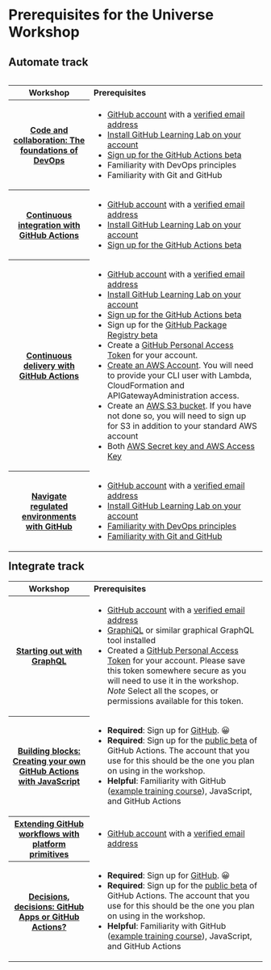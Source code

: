 # Prerequisites for the Universe Workshop

## Automate track

<table align="left">
  <tbody>
    <tr>
      <th>Workshop</th>
      <th align="left">Prerequisites</th>
    </tr>
    <tr>
      <th><a href=https://githubuniverse.com/workshops/#code-and-collaboration-58-the-foundations-of-devops>Code and collaboration: The foundations of DevOps</a></th>
      <td>
        <ul>
          <li><a href=https://github.com/join>GitHub account</a> with a <a href=https://help.github.com/en/articles/verifying-your-email-address>verified email address</a></li>
          <li><a href=https://lab.github.com/docs/install>Install GitHub Learning Lab on your account</li>
          <li>Sign up for the <a href=https://github.com/features/actions/signup/?account=>GitHub Actions beta</a></li>
          <li>Familiarity with DevOps principles</li>
          <li>Familiarity with Git and GitHub</li>
        </ul>
      </td>
    </tr>
    <tr>
      <th><a href=https://githubuniverse.com/workshops/#continuous-integration-with-github-actions>Continuous integration with GitHub Actions</a></th>
      <td>
        <ul>
          <li><a href=https://github.com/join>GitHub account</a> with a <a href=https://help.github.com/en/articles/verifying-your-email-address>verified email address</a></li>
          <li><a href=https://lab.github.com/docs/install>Install GitHub Learning Lab on your account</li>
          <li>Sign up for the <a href=https://github.com/features/actions/signup/?account=>GitHub Actions beta</a></li>
        </ul>
       </td>
    </tr>
    <tr>
      <th><a href=https://githubuniverse.com/workshops/#continuous-delivery-with-github-actions>Continuous delivery with GitHub Actions</a></th>
      <td>
        <ul>
           <li><a href="https://github.com/join">GitHub account</a> with a <a href="https://help.github.com/en/articles/verifying-your-email-address">verified email address</a></li>
           <li><a href=https://lab.github.com/docs/install>Install GitHub Learning Lab on your account</li>
          <li>Sign up for the <a href=https://github.com/features/actions/signup/?account=>GitHub Actions beta</a></li>
           <li>Sign up for the <a href="https://github.com/features/package-registry">GitHub Package Registry beta</a></li>
           <li>Create a <a href="https://help.github.com/en/github/authenticating-to-github/creating-a-personal-access-token-for-the-command-line">GitHub Personal Access Token</a> for your account.</li>
           <li><a href="https://portal.aws.amazon.com/billing/signup?p=s3&amp;cp=bn&amp;ad=p#/start">Create an AWS Account</a>. You will need to provide your CLI user with Lambda, CloudFormation and APIGatewayAdministration access.</li>
           <li>Create an <a href="https://aws.amazon.com/s3/getting-started/?nc=sn&amp;loc=5">AWS S3 bucket</a>. If you have not done so, you will need to sign up for S3 in addition to your standard AWS account</li>
           <li>Both <a href="https://docs.aws.amazon.com/general/latest/gr/aws-sec-cred-types.html#access-keys-and-secret-access-keys">AWS Secret key and AWS Access Key</a></li>
        </ul>
       </td>
    </tr>
    <tr>
      <th><a href=https://githubuniverse.com/workshops/#navigate-regulated-environments-with-github>Navigate regulated environments with GitHub</a></th>
      <td>
        <ul>
          <li><a href=https://github.com/join>GitHub account</a> with a <a href=https://help.github.com/en/articles/verifying-your-email-address>verified email address</a></li>
          <li><a href=https://lab.github.com/docs/install>Install GitHub Learning Lab on your account</li>
          <li>Familiarity with DevOps principles</li>
          <li>Familiarity with Git and GitHub</li>    
        </ul>
       </td>
    </tr>
  </tbody>
</table>

## Integrate track
<table>
  <tbody>
    <tr>
      <th>Workshop</th>
      <th align="left">Prerequisites</th>
    </tr>
    <tr>
      <th><a href=https://githubuniverse.com/workshops/#starting-out-with-graphql>Starting out with GraphQL</a></th>
      <td>
        <ul>
           <li><a href="https://github.com/join">GitHub account</a> with a <a href="https://help.github.com/en/articles/verifying-your-email-address">verified email address</a></li>
           <li><a href="https://electronjs.org/apps/graphiql">GraphiQL</a> or similar graphical GraphQL tool installed</li>
           <li>Created a <a href="https://help.github.com/en/github/authenticating-to-github/creating-a-personal-access-token-for-the-command-line">GitHub Personal Access Token</a> for your account. Please save this token somewhere secure as you will need to use it in the workshop. <em>Note</em> Select all the scopes, or permissions available for this token.</li>
        </ul>
      </td>
    </tr>
    <tr>
      <th><a href=https://githubuniverse.com/workshops/#building-blocks-58-creating-your-own-github-actions-with-javascript>Building blocks: Creating your own GitHub Actions with JavaScript</a></th>
      <td>
        <ul>
           <li><strong>Required</strong>: Sign up for <a href="https://github.com/join?source=header-home">GitHub</a>. 😀</li>
           <li><strong>Required</strong>: Sign up for the <a href="https://github.com/features/actions">public beta</a> of GitHub Actions. The account that you use for this should be the one you plan on using in the workshop.</li>
           <li><strong>Helpful</strong>: Familiarity with GitHub (<a href="https://lab.github.com/githubtraining/introduction-to-github">example training course</a>), JavaScript, and GitHub Actions</li>
        </ul>
       </td>
    </tr>
    <tr>
      <th><a href=https://githubuniverse.com/workshops/#extending-github-workflows-with-platform-primitives>Extending GitHub workflows with platform primitives</a></th>
      <td>
        <ul>
          <li><a href="https://github.com/join">GitHub account</a> with a <a href="https://help.github.com/en/articles/verifying-your-email-address">verified email address</a></li>
        </ul>
       </td>
    </tr>
    <tr>
      <th><a href=https://githubuniverse.com/workshops/#decisions-decisions-58-github-apps-or-github-actions>Decisions, decisions: GitHub Apps or GitHub Actions?</a></th>
      <td>
        <ul>
          <li><strong>Required</strong>: Sign up for <a href="https://github.com/join?source=header-home">GitHub</a>. 😀</li>
          <li><strong>Required</strong>: Sign up for the <a href="https://github.com/features/actions">public beta</a> of GitHub Actions. The account that you use for this should be the one you plan on using in the workshop.</li>
         <li><strong>Helpful</strong>: Familiarity with GitHub (<a href="https://lab.github.com/githubtraining/introduction-to-github">example training course</a>), JavaScript, and GitHub Actions</li> </ul>
       </td>
    </tr>
  </tbody>
</table>


